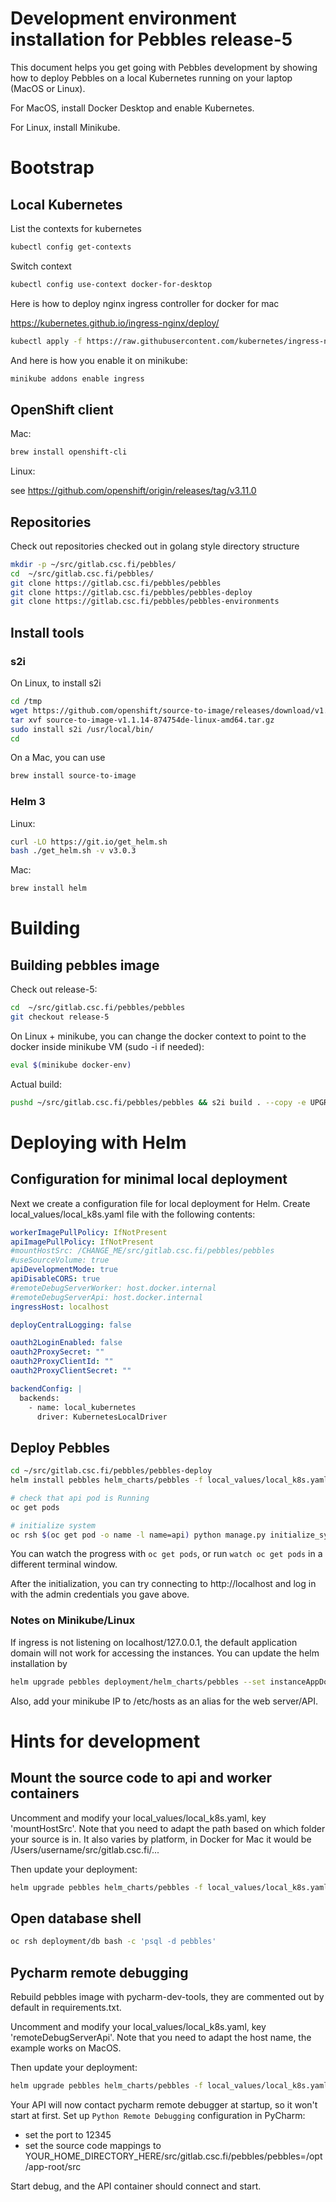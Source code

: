# Development environment installation for Pebbles release-5

This document helps you get going with Pebbles development by showing how to deploy Pebbles on a local Kubernetes
running on your laptop (MacOS or Linux). 

For MacOS, install Docker Desktop and enable Kubernetes.

For Linux, install Minikube.

# Bootstrap

## Local Kubernetes
List the contexts for kubernetes

```bash
kubectl config get-contexts
```

Switch context

```bash
kubectl config use-context docker-for-desktop
```

Here is how to deploy nginx ingress controller for docker for mac

https://kubernetes.github.io/ingress-nginx/deploy/

```bash
kubectl apply -f https://raw.githubusercontent.com/kubernetes/ingress-nginx/controller-0.32.0/deploy/static/provider/cloud/deploy.yaml
```

And here is how you enable it on minikube:

```bash
minikube addons enable ingress
```

## OpenShift client

Mac:

```bash
brew install openshift-cli
```

Linux: 

see https://github.com/openshift/origin/releases/tag/v3.11.0

## Repositories

Check out repositories checked out in golang style directory structure

```bash
mkdir -p ~/src/gitlab.csc.fi/pebbles/
cd  ~/src/gitlab.csc.fi/pebbles/
git clone https://gitlab.csc.fi/pebbles/pebbles
git clone https://gitlab.csc.fi/pebbles/pebbles-deploy
git clone https://gitlab.csc.fi/pebbles/pebbles-environments
```

## Install tools

### s2i
On Linux, to install s2i

```bash
cd /tmp
wget https://github.com/openshift/source-to-image/releases/download/v1.1.14/source-to-image-v1.1.14-874754de-linux-amd64.tar.gz
tar xvf source-to-image-v1.1.14-874754de-linux-amd64.tar.gz
sudo install s2i /usr/local/bin/
cd
```

On a Mac, you can use

```bash
brew install source-to-image
```

### Helm 3

Linux:

```bash
curl -LO https://git.io/get_helm.sh
bash ./get_helm.sh -v v3.0.3
```

Mac:
```bash
brew install helm
```


# Building

## Building pebbles image

Check out release-5:

```bash
cd  ~/src/gitlab.csc.fi/pebbles/pebbles
git checkout release-5
```

On Linux + minikube, you can change the docker context to point to the docker inside minikube VM 
(sudo -i if needed):

```bash
eval $(minikube docker-env)
```

Actual build:

```bash
pushd ~/src/gitlab.csc.fi/pebbles/pebbles && s2i build . --copy -e UPGRADE_PIP_TO_LATEST=1 centos/python-36-centos7 pebbles && popd
```


# Deploying with Helm

## Configuration for minimal local deployment
Next we create a configuration file for local deployment for Helm. 
Create local_values/local_k8s.yaml file with the following contents:

```yaml
workerImagePullPolicy: IfNotPresent
apiImagePullPolicy: IfNotPresent
#mountHostSrc: /CHANGE_ME/src/gitlab.csc.fi/pebbles/pebbles
#useSourceVolume: true
apiDevelopmentMode: true
apiDisableCORS: true
#remoteDebugServerWorker: host.docker.internal
#remoteDebugServerApi: host.docker.internal
ingressHost: localhost

deployCentralLogging: false

oauth2LoginEnabled: false
oauth2ProxySecret: ""
oauth2ProxyClientId: ""
oauth2ProxyClientSecret: ""

backendConfig: |
  backends:
    - name: local_kubernetes
      driver: KubernetesLocalDriver
```

## Deploy Pebbles

```bash
cd ~/src/gitlab.csc.fi/pebbles/pebbles-deploy
helm install pebbles helm_charts/pebbles -f local_values/local_k8s.yaml --set overrideSecret=1

# check that api pod is Running 
oc get pods

# initialize system
oc rsh $(oc get pod -o name -l name=api) python manage.py initialize_system -e admin@example.org -p admin
```

You can watch the progress with `oc get pods`, or run `watch oc get pods` in a different terminal window.

After the initialization, you can try connecting to http://localhost and log in with the admin credentials you gave
above.

### Notes on Minikube/Linux

If ingress is not listening on localhost/127.0.0.1, the default application domain will not work for accessing the instances.
You can update the helm installation by

```bash
helm upgrade pebbles deployment/helm_charts/pebbles --set instanceAppDomain=YOUR-MINIKUBE-IP-WITH-DASHES.nip.io
```

Also, add your minikube IP to /etc/hosts as an alias for the web server/API.

# Hints for development

## Mount the source code to api and worker containers

Uncomment and modify your local_values/local_k8s.yaml, key 'mountHostSrc'. Note that you need to adapt the path based
on which folder your source is in. It also varies by platform, in Docker for Mac it would be 
/Users/username/src/gitlab.csc.fi/...

Then update your deployment:

```bash
helm upgrade pebbles helm_charts/pebbles -f local_values/local_k8s.yaml
```

## Open database shell
```bash
oc rsh deployment/db bash -c 'psql -d pebbles'
```

## Pycharm remote debugging

Rebuild pebbles image with pycharm-dev-tools, they are commented out by default in requirements.txt. 

Uncomment and modify your local_values/local_k8s.yaml, key 'remoteDebugServerApi'. Note that you need to adapt the host
name, the example works on MacOS. 

Then update your deployment:

```bash
helm upgrade pebbles helm_charts/pebbles -f local_values/local_k8s.yaml
```

Your API will now contact pycharm remote debugger at startup, so it won't start at first. Set up 
`Python Remote Debugging` configuration in PyCharm:
 
 * set the port to 12345
 * set the source code mappings to YOUR_HOME_DIRECTORY_HERE/src/gitlab.csc.fi/pebbles/pebbles=/opt/app-root/src

Start debug, and the API container should connect and start.
